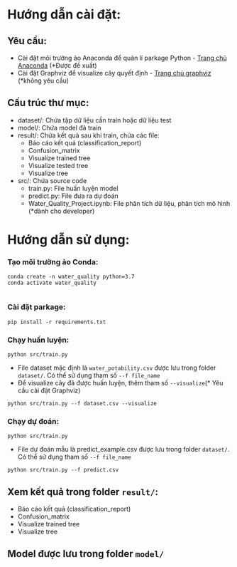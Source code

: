 # Hướng dẫn cài đặt:
## Yêu cầu:
- Cài đặt môi trường ảo Anaconda để quản lí parkage Python - [Trang chủ Anaconda](https://docs.anaconda.com/anaconda/install/index.html) (*Được đề xuất)
- Cài đặt Graphviz để visualize cây quyết định - [Trang chủ graphviz](https://graphviz.org/download/) (*không yêu cầu)

## Cấu trúc thư mục:
- dataset/: Chứa tập dữ liệu cần train hoặc dữ liệu test
- model/: Chứa model đã train
- result/: Chứa kết quả sau khi train, chứa các file:
    - Báo cáo kết quả (classification_report)
    - Confusion_matrix
    - Visualize trained tree
    - Visualize tested tree
    - Visualize tree
- src/: Chứa source code
    - train.py: File huấn luyện model
    - predict.py: File đưa ra dự đoán
    - Water_Quality_Project.ipynb: File phân tích dữ liệu, phân tích mô hình (*dành cho developer)
# Hướng dẫn sử dụng:
### Tạo môi trường ảo Conda:
``` 
conda create -n water_quality python=3.7
conda activate water_quality
    
```
### Cài đặt parkage:
```
pip install -r requirements.txt
```
### Chạy huấn luyện:
```
python src/train.py
```
- File dataset mặc định là `water_potability.csv` được lưu trong folder `dataset/`. Có thể sử dụng tham số `--f file_name`
- Để visualize cây đã được huấn luyện, thêm tham số `--visualize`(* Yêu cầu cài đặt Graphviz)
```
python src/train.py --f dataset.csv --visualize
```

### Chạy dự đoán:
```
python src/train.py
```
- File dự đoán mẫu là predict_example.csv được lưu trong folder `dataset/`. Có thể sử dụng tham số `--f file_name`
```
python src/train.py --f predict.csv
```

## Xem kết quả trong folder `result/`:
- Báo cáo kết quả (classification_report)
- Confusion_matrix
- Visualize trained tree
- Visualize tree

## Model được lưu trong folder `model/`